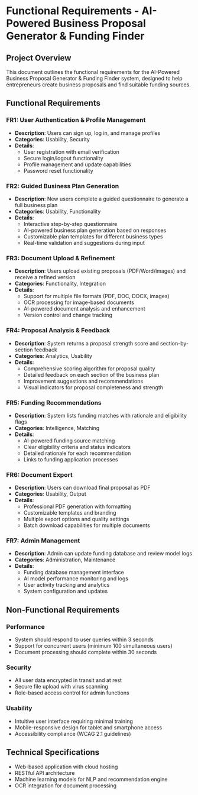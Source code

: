 # Functional Requirements - AI-Powered Business Proposal Generator & Funding Finder

## Project Overview
This document outlines the functional requirements for the AI-Powered Business Proposal Generator & Funding Finder system, designed to help entrepreneurs create business proposals and find suitable funding sources.

## Functional Requirements

### FR1: User Authentication & Profile Management
- **Description**: Users can sign up, log in, and manage profiles
- **Categories**: Usability, Security
- **Details**:
  - User registration with email verification
  - Secure login/logout functionality
  - Profile management and update capabilities
  - Password reset functionality

### FR2: Guided Business Plan Generation
- **Description**: New users complete a guided questionnaire to generate a full business plan
- **Categories**: Usability, Functionality
- **Details**:
  - Interactive step-by-step questionnaire
  - AI-powered business plan generation based on responses
  - Customizable plan templates for different business types
  - Real-time validation and suggestions during input

### FR3: Document Upload & Refinement
- **Description**: Users upload existing proposals (PDF/Word/images) and receive a refined version
- **Categories**: Functionality, Integration
- **Details**:
  - Support for multiple file formats (PDF, DOC, DOCX, images)
  - OCR processing for image-based documents
  - AI-powered document analysis and enhancement
  - Version control and change tracking

### FR4: Proposal Analysis & Feedback
- **Description**: System returns a proposal strength score and section-by-section feedback
- **Categories**: Analytics, Usability
- **Details**:
  - Comprehensive scoring algorithm for proposal quality
  - Detailed feedback on each section of the business plan
  - Improvement suggestions and recommendations
  - Visual indicators for proposal completeness and strength

### FR5: Funding Recommendations
- **Description**: System lists funding matches with rationale and eligibility flags
- **Categories**: Intelligence, Matching
- **Details**:
  - AI-powered funding source matching
  - Clear eligibility criteria and status indicators
  - Detailed rationale for each recommendation
  - Links to funding application processes

### FR6: Document Export
- **Description**: Users can download final proposal as PDF
- **Categories**: Usability, Output
- **Details**:
  - Professional PDF generation with formatting
  - Customizable templates and branding
  - Multiple export options and quality settings
  - Batch download capabilities for multiple documents

### FR7: Admin Management
- **Description**: Admin can update funding database and review model logs
- **Categories**: Administration, Maintenance
- **Details**:
  - Funding database management interface
  - AI model performance monitoring and logs
  - User activity tracking and analytics
  - System configuration and updates

## Non-Functional Requirements

### Performance
- System should respond to user queries within 3 seconds
- Support for concurrent users (minimum 100 simultaneous users)
- Document processing should complete within 30 seconds

### Security
- All user data encrypted in transit and at rest
- Secure file upload with virus scanning
- Role-based access control for admin functions

### Usability
- Intuitive user interface requiring minimal training
- Mobile-responsive design for tablet and smartphone access
- Accessibility compliance (WCAG 2.1 guidelines)

## Technical Specifications
- Web-based application with cloud hosting
- RESTful API architecture
- Machine learning models for NLP and recommendation engine
- OCR integration for document processing
